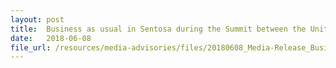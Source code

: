 ```yaml
---
layout: post
title:  Business as usual in Sentosa during the Summit between the United States of America and the Democratic People’s Republic of Korea
date:   2018-06-08
file_url: /resources/media-advisories/files/20180608_Media-Release_Business as usual in Sentosa during DPRK-US in Singapore.pdf
---
```

